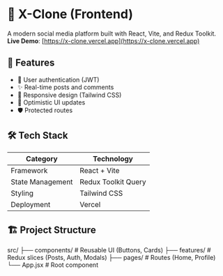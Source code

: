 # 🌟 X-Clone (Frontend)

A modern social media platform built with React, Vite, and Redux Toolkit.  
**Live Demo**: [https://x-clone.vercel.app](https://x-clone.vercel.app)  

## 🚀 Features
- 🔐 User authentication (JWT)
- ✨ Real-time posts and comments
- 📱 Responsive design (Tailwind CSS)
- 🔄 Optimistic UI updates
- 🛡️ Protected routes

## 🛠️ Tech Stack
| Category       | Technology           |
|----------------|----------------------|
| Framework      | React + Vite         |
| State Management | Redux Toolkit Query |
| Styling        | Tailwind CSS         |
| Deployment     | Vercel               |

## 🏗️ Project Structure
src/
├── components/ # Reusable UI (Buttons, Cards)
├── features/ # Redux slices (Posts, Auth, Modals)
├── pages/ # Routes (Home, Profile)
└── App.jsx # Root component
